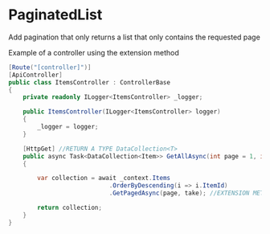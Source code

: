 ﻿# PaginatedList
Add pagination that only returns a list that only contains the requested page

Example of a controller using the extension method

```csharp
[Route("[controller]")]
[ApiController]
public class ItemsController : ControllerBase
{
    private readonly ILogger<ItemsController> _logger;

    public ItemsController(ILogger<ItemsController> logger)
    {
        _logger = logger;
    }

    [HttpGet] //RETURN A TYPE DataCollection<T>
    public async Task<DataCollection<Item>> GetAllAsync(int page = 1, int take = 50)
    {

        var collection = await _context.Items
                            .OrderByDescending(i => i.ItemId)
                            .GetPagedAsync(page, take); //EXTENSION METHOD HERE

        return collection;
    }
}
```
